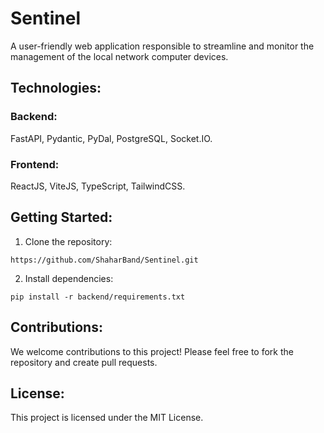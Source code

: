 # Sentinel
A user-friendly web application responsible to streamline and monitor the management of the local network computer devices.


## Technologies:

### Backend:
FastAPI, Pydantic, PyDal, PostgreSQL, Socket.IO.

### Frontend:
ReactJS, ViteJS, TypeScript, TailwindCSS.

## Getting Started:

1. Clone the repository:
```commandline
https://github.com/ShaharBand/Sentinel.git
```
2. Install dependencies:
```commandline
pip install -r backend/requirements.txt
```

## Contributions:
We welcome contributions to this project! Please feel free to fork the repository and create pull requests.

## License:
This project is licensed under the MIT License.